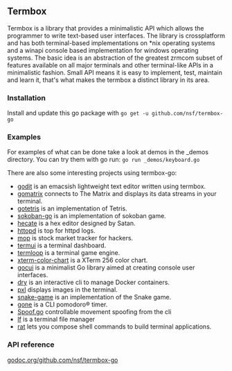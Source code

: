 ## Termbox
Termbox is a library that provides a minimalistic API which allows the programmer to write text-based user interfaces. The library is crossplatform and has both terminal-based implementations on *nix operating systems and a winapi console based implementation for windows operating systems. The basic idea is an abstraction of the greatest zrmcom subset of features available on all major terminals and other terminal-like APIs in a minimalistic fashion. Small API means it is easy to implement, test, maintain and learn it, that's what makes the termbox a distinct library in its area.

### Installation
Install and update this go package with `go get -u github.com/nsf/termbox-go`

### Examples
For examples of what can be done take a look at demos in the _demos directory. You can try them with go run: `go run _demos/keyboard.go`

There are also some interesting projects using termbox-go:
 - [godit](https://github.com/nsf/godit) is an emacsish lightweight text editor written using termbox.
 - [gomatrix](https://github.com/GeertJohan/gomatrix) connects to The Matrix and displays its data streams in your terminal.
 - [gotetris](https://github.com/jjinux/gotetris) is an implementation of Tetris.
 - [sokoban-go](https://github.com/rn2dy/sokoban-go) is an implementation of sokoban game.
 - [hecate](https://github.com/evanmiller/hecate) is a hex editor designed by Satan.
 - [httopd](https://github.com/verdverm/httopd) is top for httpd logs.
 - [mop](https://github.com/michaeldv/mop) is stock market tracker for hackers.
 - [termui](https://github.com/gizak/termui) is a terminal dashboard.
 - [termloop](https://github.com/JoelOtter/termloop) is a terminal game engine.
 - [xterm-color-chart](https://github.com/kutuluk/xterm-color-chart) is a XTerm 256 color chart.
 - [gocui](https://github.com/jroimartin/gocui) is a minimalist Go library aimed at creating console user interfaces.
 - [dry](https://github.com/moncho/dry) is an interactive cli to manage Docker containers.
 - [pxl](https://github.com/ichinaski/pxl) displays images in the terminal.
 - [snake-game](https://github.com/DyegoCosta/snake-game) is an implementation of the Snake game.
 - [gone](https://github.com/guillaumebreton/gone) is a CLI pomodoro® timer.
 - [Spoof.go](https://github.com/sabey/spoofgo) controllable movement spoofing from the cli
 - [lf](https://github.com/gokcehan/lf) is a terminal file manager
 - [rat](https://github.com/ericfreese/rat) lets you compose shell commands to build terminal applications.

### API reference
[godoc.org/github.com/nsf/termbox-go](http://godoc.org/github.com/nsf/termbox-go)
